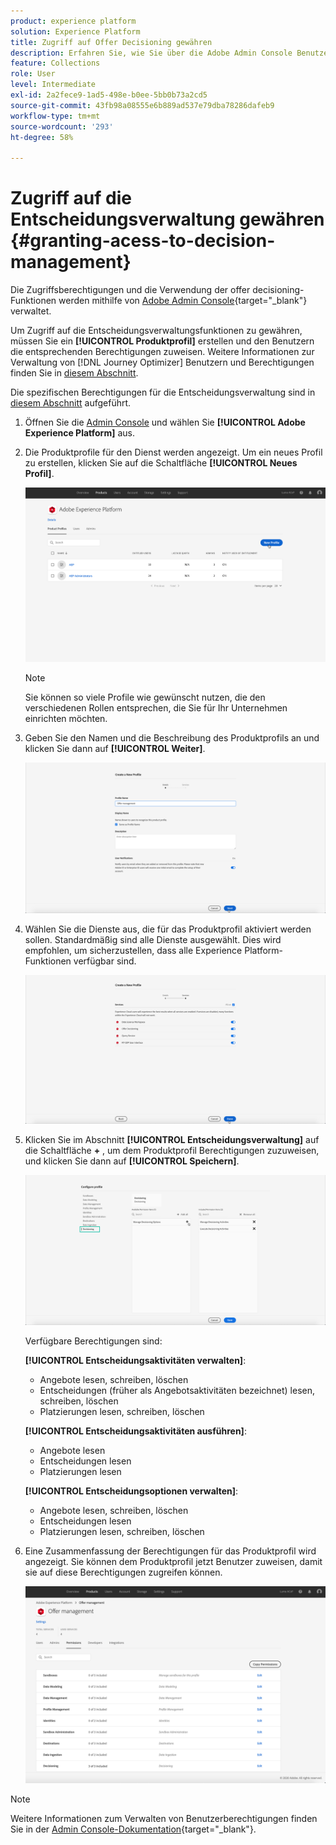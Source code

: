 ```yaml
---
product: experience platform
solution: Experience Platform
title: Zugriff auf Offer Decisioning gewähren
description: Erfahren Sie, wie Sie über die Adobe Admin Console Benutzerberechtigungen für den Offer Decisioning-Dienst verwalten.
feature: Collections
role: User
level: Intermediate
exl-id: 2a2fece9-1ad5-498e-b0ee-5bb0b73a2cd5
source-git-commit: 43fb98a08555e6b889ad537e79dba78286dafeb9
workflow-type: tm+mt
source-wordcount: '293'
ht-degree: 58%

---
```


# Zugriff auf die Entscheidungsverwaltung gewähren {#granting-acess-to-decision-management}

Die Zugriffsberechtigungen und die Verwendung der offer decisioning-Funktionen werden mithilfe von [Adobe Admin Console](https://helpx.adobe.com/de/enterprise/managing/user-guide.html){target=&quot;_blank&quot;} verwaltet.

Um Zugriff auf die Entscheidungsverwaltungsfunktionen zu gewähren, müssen Sie ein **[!UICONTROL Produktprofil]** erstellen und den Benutzern die entsprechenden Berechtigungen zuweisen. Weitere Informationen zur Verwaltung von [!DNL Journey Optimizer] Benutzern und Berechtigungen finden Sie in [diesem Abschnitt](../../administration/permissions.md).

Die spezifischen Berechtigungen für die Entscheidungsverwaltung sind in [diesem Abschnitt](../../administration/high-low-permissions.md#manage-decisioning) aufgeführt.

<!--If you are a [!DNL Journey Optimizer] user leveraging the **Decision Management** functionality, you need to have the [Decision management permissions](../../administration/high-low-permissions.md#decisions-permissions) enabled to acces all related capabilities. Learn more on managing [!DNL Journey Optimizer] users and permissions in [this section](../../administration/permissions.md).

If you are an [Adobe Experience Platform](https://experienceleague.adobe.com/docs/experience-platform/landing/home.html){target="_blank"} user leveraging the **Offer Decisioning** application service, follow the steps [below](#granting-acess-to-offer-decisioning) to grant access to [!DNL Offer Decisioning].

Grant access to Offer Decisioning

The steps below only apply to **Experience Platform users** leveraging the [!DNL Offer Decisioning] service.-->

1. Öffnen Sie die [Admin Console](https://helpx.adobe.com/enterprise/managing/user-guide.html) und wählen Sie **[!UICONTROL Adobe Experience Platform]** aus.

   <!--![](../../assets/offers_admin_console.png)-->

1. Die Produktprofile für den Dienst werden angezeigt. Um ein neues Profil zu erstellen, klicken Sie auf die Schaltfläche **[!UICONTROL Neues Profil]**.

   ![](../../assets/offers_rights_productprofile.png)

   >[!NOTE]
   >
   >Sie können so viele Profile wie gewünscht nutzen, die den verschiedenen Rollen entsprechen, die Sie für Ihr Unternehmen einrichten möchten.

1. Geben Sie den Namen und die Beschreibung des Produktprofils an und klicken Sie dann auf **[!UICONTROL Weiter]**.

   ![](../../assets/create-product-profile.png)

   <!--To access the product profile’s permissions, select the **[!UICONTROL Permissions]** line.-->

1. Wählen Sie die Dienste aus, die für das Produktprofil aktiviert werden sollen. Standardmäßig sind alle Dienste ausgewählt. Dies wird empfohlen, um sicherzustellen, dass alle Experience Platform-Funktionen verfügbar sind.

   ![](../../assets/enable-services.png)

1. Klicken Sie im Abschnitt **[!UICONTROL Entscheidungsverwaltung]** auf die Schaltfläche **+** , um dem Produktprofil Berechtigungen zuzuweisen, und klicken Sie dann auf **[!UICONTROL Speichern]**.

   ![](../../assets/configure-profile.png)

   Verfügbare Berechtigungen sind:

   **[!UICONTROL Entscheidungsaktivitäten verwalten]**:

   * Angebote lesen, schreiben, löschen
   * Entscheidungen (früher als Angebotsaktivitäten bezeichnet) lesen, schreiben, löschen
   * Platzierungen lesen, schreiben, löschen

   **[!UICONTROL Entscheidungsaktivitäten ausführen]**:

   * Angebote lesen
   * Entscheidungen lesen
   * Platzierungen lesen

   **[!UICONTROL Entscheidungsoptionen verwalten]**:

   * Angebote lesen, schreiben, löschen
   * Entscheidungen lesen
   * Platzierungen lesen, schreiben, löschen



1. Eine Zusammenfassung der Berechtigungen für das Produktprofil wird angezeigt. Sie können dem Produktprofil jetzt Benutzer zuweisen, damit sie auf diese Berechtigungen zugreifen können.

   ![](../../assets/product-profile-created.png)

>[!NOTE]
>
>Weitere Informationen zum Verwalten von Benutzerberechtigungen finden Sie in der [Admin Console-Dokumentation](https://helpx.adobe.com/enterprise/managing/user-guide.html){target=&quot;_blank&quot;}.


